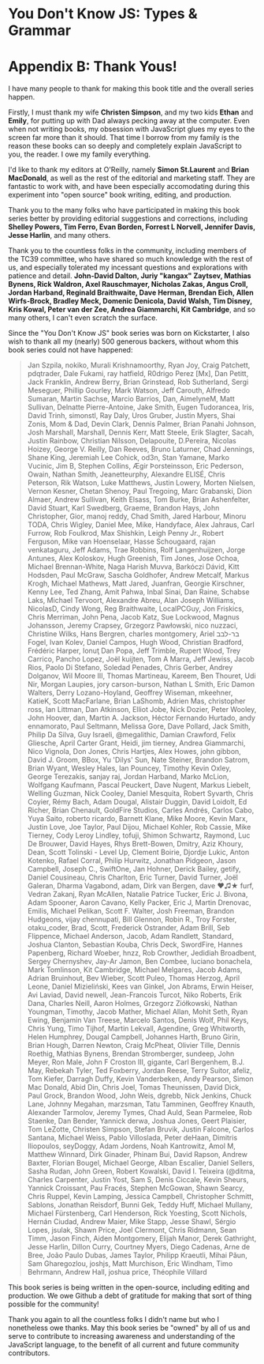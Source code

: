 # You Don't Know JS: Types & Grammar
# Appendix B: Thank Yous!

I have many people to thank for making this book title and the overall series happen.

Firstly, I must thank my wife **Christen Simpson**, and my two kids **Ethan** and **Emily**, for putting up with Dad always pecking away at the computer. Even when not writing books, my obsession with JavaScript glues my eyes to the screen far more than it should. That time I borrow from my family is the reason these books can so deeply and completely explain JavaScript to you, the reader. I owe my family everything.

I'd like to thank my editors at O'Reilly, namely **Simon St.Laurent** and **Brian MacDonald**, as well as the rest of the editorial and marketing staff. They are fantastic to work with, and have been especially accomodating during this experiment into "open source" book writing, editing, and production.

Thank you to the many folks who have participated in making this book series better by providing editorial suggestions and corrections, including **Shelley Powers, Tim Ferro, Evan Borden, Forrest L Norvell, Jennifer Davis, Jesse Harlin**, and many others.

Thank you to the countless folks in the community, including members of the TC39 committee, who have shared so much knowledge with the rest of us, and especially tolerated my incessant questions and explorations with patience and detail. **John-David Dalton, Juriy "kangax" Zaytsev, Mathias Bynens, Rick Waldron, Axel Rauschmayer, Nicholas Zakas, Angus Croll, Jordan Harband, Reginald Braithwaite, Dave Herman, Brendan Eich, Allen Wirfs-Brock, Bradley Meck, Domenic Denicola, David Walsh, Tim Disney, Kris Kowal, Peter van der Zee, Andrea Giammarchi, Kit Cambridge**, and so many others, I can't even scratch the surface.

Since the "You Don't Know JS" book series was born on Kickstarter, I also wish to thank all my (nearly) 500 generous backers, without whom this book series could not have happened:

> Jan Szpila, nokiko, Murali Krishnamoorthy, Ryan Joy, Craig Patchett, pdqtrader, Dale Fukami, ray hatfield, R0drigo Perez [Mx], Dan Petitt, Jack Franklin, Andrew Berry, Brian Grinstead, Rob Sutherland, Sergi Meseguer, Phillip Gourley, Mark Watson, Jeff Carouth, Alfredo Sumaran, Martin Sachse, Marcio Barrios, Dan, AimelyneM, Matt Sullivan, Delnatte Pierre-Antoine, Jake Smith, Eugen Tudorancea, Iris, David Trinh, simonstl, Ray Daly, Uros Gruber, Justin Myers, Shai Zonis, Mom & Dad, Devin Clark, Dennis Palmer, Brian Panahi Johnson, Josh Marshall, Marshall, Dennis Kerr, Matt Steele, Erik Slagter, Sacah, Justin Rainbow, Christian Nilsson, Delapouite, D.Pereira, Nicolas Hoizey, George V. Reilly, Dan Reeves, Bruno Laturner, Chad Jennings, Shane King, Jeremiah Lee Cohick, od3n, Stan Yamane, Marko Vucinic, Jim B, Stephen Collins, Ægir Þorsteinsson, Eric Pederson, Owain, Nathan Smith, Jeanetteurphy, Alexandre ELISÉ, Chris Peterson, Rik Watson, Luke Matthews, Justin Lowery, Morten Nielsen, Vernon Kesner, Chetan Shenoy, Paul Tregoing, Marc Grabanski, Dion Almaer, Andrew Sullivan, Keith Elsass, Tom Burke, Brian Ashenfelter, David Stuart, Karl Swedberg, Graeme, Brandon Hays, John Christopher, Gior, manoj reddy, Chad Smith, Jared Harbour, Minoru TODA, Chris Wigley, Daniel Mee, Mike, Handyface, Alex Jahraus, Carl Furrow, Rob Foulkrod, Max Shishkin, Leigh Penny Jr., Robert Ferguson, Mike van Hoenselaar, Hasse Schougaard, rajan venkataguru, Jeff Adams, Trae Robbins, Rolf Langenhuijzen, Jorge Antunes, Alex Koloskov, Hugh Greenish, Tim Jones, Jose Ochoa, Michael Brennan-White, Naga Harish Muvva, Barkóczi Dávid, Kitt Hodsden, Paul McGraw, Sascha Goldhofer, Andrew Metcalf, Markus Krogh, Michael Mathews, Matt Jared, Juanfran, Georgie Kirschner, Kenny Lee, Ted Zhang, Amit Pahwa, Inbal Sinai, Dan Raine, Schabse Laks, Michael Tervoort, Alexandre Abreu, Alan Joseph Williams, NicolasD, Cindy Wong, Reg Braithwaite, LocalPCGuy, Jon Friskics, Chris Merriman, John Pena, Jacob Katz, Sue Lockwood, Magnus Johansson, Jeremy Crapsey, Grzegorz Pawłowski, nico nuzzaci, Christine Wilks, Hans Bergren, charles montgomery, Ariel בר-לבב Fogel, Ivan Kolev, Daniel Campos, Hugh Wood, Christian Bradford, Frédéric Harper, Ionuţ Dan Popa, Jeff Trimble, Rupert Wood, Trey Carrico, Pancho Lopez, Joël kuijten, Tom A Marra, Jeff Jewiss, Jacob Rios, Paolo Di Stefano, Soledad Penades, Chris Gerber, Andrey Dolganov, Wil Moore III, Thomas Martineau, Kareem, Ben Thouret, Udi Nir, Morgan Laupies, jory carson-burson, Nathan L Smith, Eric Damon Walters, Derry Lozano-Hoyland, Geoffrey Wiseman, mkeehner, KatieK, Scott MacFarlane, Brian LaShomb, Adrien Mas, christopher ross, Ian Littman, Dan Atkinson, Elliot Jobe, Nick Dozier, Peter Wooley, John Hoover, dan, Martin A. Jackson, Héctor Fernando Hurtado, andy ennamorato, Paul Seltmann, Melissa Gore, Dave Pollard, Jack Smith, Philip Da Silva, Guy Israeli, @megalithic, Damian Crawford, Felix Gliesche, April Carter Grant, Heidi, jim tierney, Andrea Giammarchi, Nico Vignola, Don Jones, Chris Hartjes, Alex Howes, john gibbon, David J. Groom, BBox, Yu 'Dilys' Sun, Nate Steiner, Brandon Satrom, Brian Wyant, Wesley Hales, Ian Pouncey, Timothy Kevin Oxley, George Terezakis, sanjay raj, Jordan Harband, Marko McLion, Wolfgang Kaufmann, Pascal Peuckert, Dave Nugent, Markus Liebelt, Welling Guzman, Nick Cooley, Daniel Mesquita, Robert Syvarth, Chris Coyier, Rémy Bach, Adam Dougal, Alistair Duggin, David Loidolt, Ed Richer, Brian Chenault, GoldFire Studios, Carles Andrés, Carlos Cabo, Yuya Saito, roberto ricardo, Barnett Klane, Mike Moore, Kevin Marx, Justin Love, Joe Taylor, Paul Dijou, Michael Kohler, Rob Cassie, Mike Tierney, Cody Leroy Lindley, tofuji, Shimon Schwartz, Raymond, Luc De Brouwer, David Hayes, Rhys Brett-Bowen, Dmitry, Aziz Khoury, Dean, Scott Tolinski - Level Up, Clement Boirie, Djordje Lukic, Anton Kotenko, Rafael Corral, Philip Hurwitz, Jonathan Pidgeon, Jason Campbell, Joseph C., SwiftOne, Jan Hohner, Derick Bailey, getify, Daniel Cousineau, Chris Charlton, Eric Turner, David Turner, Joël Galeran, Dharma Vagabond, adam, Dirk van Bergen, dave ♥♫★ furf, Vedran Zakanj, Ryan McAllen, Natalie Patrice Tucker, Eric J. Bivona, Adam Spooner, Aaron Cavano, Kelly Packer, Eric J, Martin Drenovac, Emilis, Michael Pelikan, Scott F. Walter, Josh Freeman, Brandon Hudgeons, vijay chennupati, Bill Glennon, Robin R., Troy Forster, otaku_coder, Brad, Scott, Frederick Ostrander, Adam Brill, Seb Flippence, Michael Anderson, Jacob, Adam Randlett, Standard, Joshua Clanton, Sebastian Kouba, Chris Deck, SwordFire, Hannes Papenberg, Richard Woeber, hnzz, Rob Crowther, Jedidiah Broadbent, Sergey Chernyshev, Jay-Ar Jamon, Ben Combee, luciano bonachela, Mark Tomlinson, Kit Cambridge, Michael Melgares, Jacob Adams, Adrian Bruinhout, Bev Wieber, Scott Puleo, Thomas Herzog, April Leone, Daniel Mizieliński, Kees van Ginkel, Jon Abrams, Erwin Heiser, Avi Laviad, David newell, Jean-Francois Turcot, Niko Roberts, Erik Dana, Charles Neill, Aaron Holmes, Grzegorz Ziółkowski, Nathan Youngman, Timothy, Jacob Mather, Michael Allan, Mohit Seth, Ryan Ewing, Benjamin Van Treese, Marcelo Santos, Denis Wolf, Phil Keys, Chris Yung, Timo Tijhof, Martin Lekvall, Agendine, Greg Whitworth, Helen Humphrey, Dougal Campbell, Johannes Harth, Bruno Girin, Brian Hough, Darren Newton, Craig McPheat, Olivier Tille, Dennis Roethig, Mathias Bynens, Brendan Stromberger, sundeep, John Meyer, Ron Male, John F Croston III, gigante, Carl Bergenhem, B.J. May, Rebekah Tyler, Ted Foxberry, Jordan Reese, Terry Suitor, afeliz, Tom Kiefer, Darragh Duffy, Kevin Vanderbeken, Andy Pearson, Simon Mac Donald, Abid Din, Chris Joel, Tomas Theunissen, David Dick, Paul Grock, Brandon Wood, John Weis, dgrebb, Nick Jenkins, Chuck Lane, Johnny Megahan, marzsman, Tatu Tamminen, Geoffrey Knauth, Alexander Tarmolov, Jeremy Tymes, Chad Auld, Sean Parmelee, Rob Staenke, Dan Bender, Yannick derwa, Joshua Jones, Geert Plaisier, Tom LeZotte, Christen Simpson, Stefan Bruvik, Justin Falcone, Carlos Santana, Michael Weiss, Pablo Villoslada, Peter deHaan, Dimitris Iliopoulos, seyDoggy, Adam Jordens, Noah Kantrowitz, Amol M, Matthew Winnard, Dirk Ginader, Phinam Bui, David Rapson, Andrew Baxter, Florian Bougel, Michael George, Alban Escalier, Daniel Sellers, Sasha Rudan, John Green, Robert Kowalski, David I. Teixeira (@ditma, Charles Carpenter, Justin Yost, Sam S, Denis Ciccale, Kevin Sheurs, Yannick Croissant, Pau Fracés, Stephen McGowan, Shawn Searcy, Chris Ruppel, Kevin Lamping, Jessica Campbell, Christopher Schmitt, Sablons, Jonathan Reisdorf, Bunni Gek, Teddy Huff, Michael Mullany, Michael Fürstenberg, Carl Henderson, Rick Yoesting, Scott Nichols, Hernán Ciudad, Andrew Maier, Mike Stapp, Jesse Shawl, Sérgio Lopes, jsulak, Shawn Price, Joel Clermont, Chris Ridmann, Sean Timm, Jason Finch, Aiden Montgomery, Elijah Manor, Derek Gathright, Jesse Harlin, Dillon Curry, Courtney Myers, Diego Cadenas, Arne de Bree, João Paulo Dubas, James Taylor, Philipp Kraeutli, Mihai Păun, Sam Gharegozlou, joshjs, Matt Murchison, Eric Windham, Timo Behrmann, Andrew Hall, joshua price, Théophile Villard

This book series is being written in the open-source, including editing and production. We owe Github a debt of gratitude for making that sort of thing possible for the community!

Thank you again to all the countless folks I didn't name but who I nonetheless owe thanks. May this book series be "owned" by all of us and serve to contribute to increasing awareness and understanding of the JavaScript language, to the benefit of all current and future community contributors.
